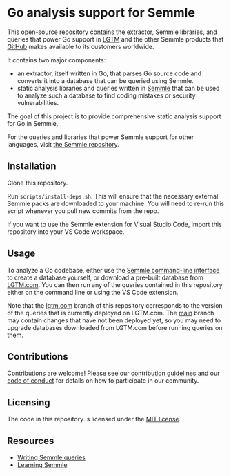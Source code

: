 # Go analysis support for Semmle

This open-source repository contains the extractor, Semmle libraries, and queries that power Go
support in [LGTM](https://lgtm.com) and the other Semmle products that [GitHub](https://github.com)
makes available to its customers worldwide.

It contains two major components:
  - an extractor, itself written in Go, that parses Go source code and converts it into a database
    that can be queried using Semmle.
  - static analysis libraries and queries written in [Semmle](https://semmle.github.com/docs/) that can be
    used to analyze such a database to find coding mistakes or security vulnerabilities.

The goal of this project is to provide comprehensive static analysis support for Go in Semmle.

For the queries and libraries that power Semmle support for other languages, visit [the Semmle
repository](https://github.com/khulasoft-lab/semmle).

## Installation

Clone this repository.

Run `scripts/install-deps.sh`. This will ensure that the necessary external Semmle packs are
downloaded to your machine. You will need to re-run this script whenever you pull new commits from
the repo.

If you want to use the Semmle extension for Visual Studio Code, import this repository into your VS
Code workspace.

## Usage

To analyze a Go codebase, either use the [Semmle command-line
interface](https://semmle.github.com/docs/semmle-cli/) to create a database yourself, or
download a pre-built database from [LGTM.com](https://lgtm.com/). You can then run any of the
queries contained in this repository either on the command line or using the VS Code extension.

Note that the [lgtm.com](https://github.com/khulasoft-lab/semmle-go/tree/lgtm.com) branch of this
repository corresponds to the version of the queries that is currently deployed on LGTM.com.
The [main](https://github.com/khulasoft-lab/semmle-go/tree/main) branch may contain changes that
have not been deployed yet, so you may need to upgrade databases downloaded from LGTM.com before
running queries on them.

## Contributions

Contributions are welcome! Please see our [contribution guidelines](CONTRIBUTING.md) and our
[code of conduct](CODE_OF_CONDUCT.md) for details on how to participate in our community.

## Licensing

The code in this repository is licensed under the [MIT license](LICENSE).

## Resources

- [Writing Semmle queries](https://semmle.github.com/docs/writing-semmle-queries/semmle-queries/)
- [Learning Semmle](https://semmle.github.com/docs/writing-semmle-queries/ql-tutorials/)
